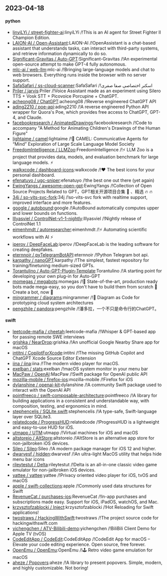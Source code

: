 ## 2023-04-18

#### python
* [linyiLYi / street-fighter-ai](https://github.com/linyiLYi/street-fighter-ai):linyiLYi /!This is an AI agent for Street Fighter II Champion Edition.
* [LAION-AI / Open-Assistant](https://github.com/LAION-AI/Open-Assistant):LAION-AI /!OpenAssistant is a chat-based assistant that understands tasks, can interact with third-party systems, and retrieve information dynamically to do so.
* [Significant-Gravitas / Auto-GPT](https://github.com/Significant-Gravitas/Auto-GPT):Significant-Gravitas /!An experimental open-source attempt to make GPT-4 fully autonomous.
* [mlc-ai / web-llm](https://github.com/mlc-ai/web-llm):mlc-ai /!Bringing large-language models and chat to web browsers. Everything runs inside the browser with no server support.
* [SafaSafari / ss-cloud-scanner](https://github.com/SafaSafari/ss-cloud-scanner):SafaSafari /!اسکنر اختصاصی صفا صفری
* [Priler / jarvis](https://github.com/Priler/jarvis):Priler /!Voice Assistant made as an experiment using Silero TTS + Vosk STT + Picovoice Porcupine + ChatGPT.
* [acheong08 / ChatGPT](https://github.com/acheong08/ChatGPT):acheong08 /!Reverse engineered ChatGPT API
* [ading2210 / poe-api](https://github.com/ading2210/poe-api):ading2210 /!A reverse engineered Python API wrapper for Quora's Poe, which provides free access to ChatGPT, GPT-4, and Claude.
* [facebookresearch / AnimatedDrawings](https://github.com/facebookresearch/AnimatedDrawings):facebookresearch /!Code to accompany "A Method for Animating Children's Drawings of the Human Figure"
* [lightaime / camel](https://github.com/lightaime/camel):lightaime /!🐫
CAMEL: Communicative Agents for “Mind” Exploration of Large Scale Language Model Society
* [FreedomIntelligence / LLMZoo](https://github.com/FreedomIntelligence/LLMZoo):FreedomIntelligence /!⚡
LLM Zoo is a project that provides data, models, and evaluation benchmark for large language models.
⚡
* [walkxcode / dashboard-icons](https://github.com/walkxcode/dashboard-icons):walkxcode /!❤️
The best icons for your personal dashboard.
* [efenatuyo / ugc-sniper](https://github.com/efenatuyo/ugc-sniper):efenatuyo /!the best one out there (yet again)
* [EwingYangs / awesome-open-gpt](https://github.com/EwingYangs/awesome-open-gpt):EwingYangs /!Collection of Open Source Projects Related to GPT，GPT相关开源项目合集
🚀
、精选
🔥
🔥
* [34j / so-vits-svc-fork](https://github.com/34j/so-vits-svc-fork):34j /!so-vits-svc fork with realtime support, improved interface and more features.
* [google / autobound](https://github.com/google/autobound):google /!AutoBound automatically computes upper and lower bounds on functions.
* [lllyasviel / ControlNet-v1-1-nightly](https://github.com/lllyasviel/ControlNet-v1-1-nightly):lllyasviel /!Nightly release of ControlNet 1.1
* [eimenhmdt / autoresearcher](https://github.com/eimenhmdt/autoresearcher):eimenhmdt /!⚡
Automating scientific workflows with AI
⚡
* [iperov / DeepFaceLab](https://github.com/iperov/DeepFaceLab):iperov /!DeepFaceLab is the leading software for creating deepfakes.
* [eternnoir / pyTelegramBotAPI](https://github.com/eternnoir/pyTelegramBotAPI):eternnoir /!Python Telegram bot api.
* [karpathy / nanoGPT](https://github.com/karpathy/nanoGPT):karpathy /!The simplest, fastest repository for training/finetuning medium-sized GPTs.
* [Torantulino / Auto-GPT-Plugin-Template](https://github.com/Torantulino/Auto-GPT-Plugin-Template):Torantulino /!A starting point for developing your own plug-in for Auto-GPT
* [momegas / megabots](https://github.com/momegas/megabots):momegas /!🤖
State-of-the-art, production ready bots made mega-easy, so you don't have to build them from scratch
🤯
Create a bot, now 🫵
* [mingrammer / diagrams](https://github.com/mingrammer/diagrams):mingrammer /!🎨
Diagram as Code for prototyping cloud system architectures
* [pengzhile / pandora](https://github.com/pengzhile/pandora):pengzhile /!潘多拉，一个不只是命令行的ChatGPT。

#### swift
* [leetcode-mafia / cheetah](https://github.com/leetcode-mafia/cheetah):leetcode-mafia /!Whisper & GPT-based app for passing remote SWE interviews
* [grishka / NearDrop](https://github.com/grishka/NearDrop):grishka /!An unofficial Google Nearby Share app for macOS
* [intitni / CopilotForXcode](https://github.com/intitni/CopilotForXcode):intitni /!The missing GitHub Copilot and ChatGPT Xcode Source Editor Extension
* [iina / iina](https://github.com/iina/iina):iina /!The modern video player for macOS.
* [exelban / stats](https://github.com/exelban/stats):exelban /!macOS system monitor in your menu bar
* [MacPaw / OpenAI](https://github.com/MacPaw/OpenAI):MacPaw /!Swift package for OpenAI public API
* [mozilla-mobile / firefox-ios](https://github.com/mozilla-mobile/firefox-ios):mozilla-mobile /!Firefox for iOS
* [dylanshine / openai-kit](https://github.com/dylanshine/openai-kit):dylanshine /!A community Swift package used to interact with the OpenAI API
* [pointfreeco / swift-composable-architecture](https://github.com/pointfreeco/swift-composable-architecture):pointfreeco /!A library for building applications in a consistent and understandable way, with composition, testing, and ergonomics in mind.
* [stephencelis / SQLite.swift](https://github.com/stephencelis/SQLite.swift):stephencelis /!A type-safe, Swift-language layer over SQLite3.
* [relatedcode / ProgressHUD](https://github.com/relatedcode/ProgressHUD):relatedcode /!ProgressHUD is a lightweight and easy-to-use HUD for iOS.
* [utmapp / UTM](https://github.com/utmapp/UTM):utmapp /!Virtual machines for iOS and macOS
* [altstoreio / AltStore](https://github.com/altstoreio/AltStore):altstoreio /!AltStore is an alternative app store for non-jailbroken iOS devices.
* [Sileo / Sileo](https://github.com/Sileo/Sileo):Sileo /!A modern package manager for iOS 12 and higher.
* [dwarvesf / hidden](https://github.com/dwarvesf/hidden):dwarvesf /!An ultra-light MacOS utility that helps hide menu bar icons
* [rileytestut / Delta](https://github.com/rileytestut/Delta):rileytestut /!Delta is an all-in-one classic video game emulator for non-jailbroken iOS devices.
* [yattee / yattee](https://github.com/yattee/yattee):yattee /!Privacy oriented video player for iOS, tvOS and macOS
* [apple / swift-collections](https://github.com/apple/swift-collections):apple /!Commonly used data structures for Swift
* [RevenueCat / purchases-ios](https://github.com/RevenueCat/purchases-ios):RevenueCat /!In-app purchases and subscriptions made easy. Support for iOS, iPadOS, watchOS, and Mac.
* [krzysztofzablocki / Inject](https://github.com/krzysztofzablocki/Inject):krzysztofzablocki /!Hot Reloading for Swift applications!
* [twostraws / HackingWithSwift](https://github.com/twostraws/HackingWithSwift):twostraws /!The project source code for hackingwithswift.com
* [yichengchen / ATV-Bilibili-demo](https://github.com/yichengchen/ATV-Bilibili-demo):yichengchen /!BiliBili Client Demo for Apple TV (tvOS)
* [CodeEditApp / CodeEdit](https://github.com/CodeEditApp/CodeEdit):CodeEditApp /!CodeEdit App for macOS – Elevate your code editing experience. Open source, free forever.
* [OpenEmu / OpenEmu](https://github.com/OpenEmu/OpenEmu):OpenEmu /!🕹
Retro video game emulation for macOS
* [aheze / Popovers](https://github.com/aheze/Popovers):aheze /!A library to present popovers. Simple, modern, and highly customizable. Not boring!
